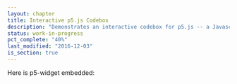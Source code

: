 ```yaml
---
layout: chapter
title: Interactive p5.js Codebox
description: "Demonstrates an interactive codebox for p5.js -- a Javascript version of Processing."
status: work-in-progress
pct_complete: "40%"
last_modified: "2016-12-03"
is_section: true
---
```



Here is p5-widget embedded:

<!-- this script only needs to get added once even if there are multiple widget instances -->

<!-- <script src="//toolness.github.io/p5.js-widget/p5-widget.js"></script> -->
<script src="/assets/js/p5-widget.js"></script> 

<pre>
<script type="text/p5" data-height="500" data-preview-width="300">
function setup() {
  createCanvas(100, 100);
}

function draw() {
  background(255, 0, 200);
}
</script>
</pre>

